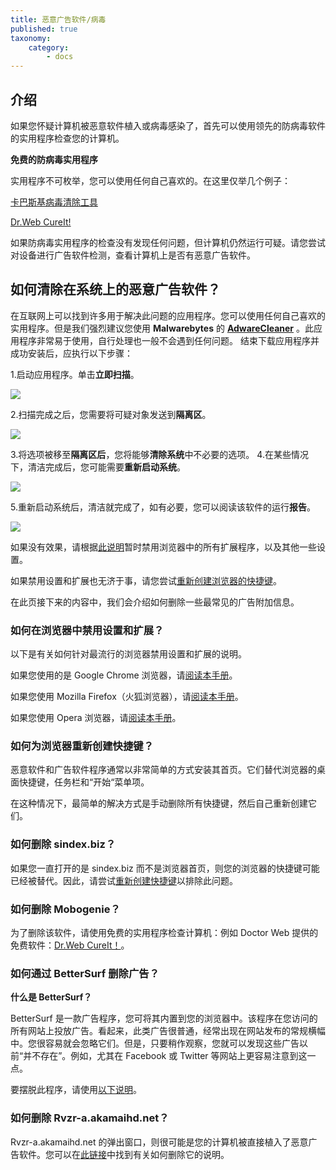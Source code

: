 ```yaml
---
title: 恶意广告软件/病毒
published: true
taxonomy:
    category:
        - docs
---
```

## 介绍

如果您怀疑计算机被恶意软件植入或病毒感染了，首先可以使用领先的防病毒软件的实用程序检查您的计算机。

**免费的防病毒实用程序**

实用程序不可枚举，您可以使用任何自己喜欢的。在这里仅举几个例子：

[卡巴斯基病毒清除工具](https://www.kaspersky.ru/downloads/thank-you/free-virus-removal-tool)

[Dr.Web CureIt! ](http://www.freedrweb.com/cureit/?lng=en)

如果防病毒实用程序的检查没有发现任何问题，但计算机仍然运行可疑。请您尝试对设备进行广告软件检测，查看计算机上是否有恶意广告软件。

## 如何清除在系统上的恶意广告软件？

在互联网上可以找到许多用于解决此问题的应用程序。您可以使用任何自己喜欢的实用程序。但是我们强烈建议您使用 **Malwarebytes** 的 **[AdwareCleaner](https://downloads.malwarebytes.com/file/adwcleaner)** 。此应用程序非常易于使用，自行处理也一般不会遇到任何问题。
结束下载应用程序并成功安装后，应执行以下步骤：

1.启动应用程序。单击**立即扫描**。

<img src="https://cdn.adguard.com/public/Adguard/kb/newscreenshots/Zh/adwcleaner1.png" />

2.扫描完成之后，您需要将可疑对象发送到**隔离区**。

<img src="https://cdn.adguard.com/public/Adguard/kb/newscreenshots/Zh/adwcleaner2.png" />

3.将选项被移至**隔离区后**，您将能够**清除系统**中不必要的选项。
4.在某些情况下，清洁完成后，您可能需要**重新启动系统**。

<img src="https://cdn.adguard.com/public/Adguard/kb/newscreenshots/Zh/adwcleaner3.png" />

5.重新启动系统后，清洁就完成了，如有必要，您可以阅读该软件的运行**报告**。

<img src="https://cdn.adguard.com/public/Adguard/kb/newscreenshots/Zh/adwcleaner4.png" />

如果没有效果，请根据[此说明](#说明)暂时禁用浏览器中的所有扩展程序，以及其他一些设置。

如果禁用设置和扩展也无济于事，请您尝试[重新创建浏览器的快捷键](#shortcuts)。

在此页接下来的内容中，我们会介绍如何删除一些最常见的广告附加信息。

<a id=instruction></a>
### 如何在浏览器中禁用设置和扩展？

以下是有关如何针对最流行的浏览器禁用设置和扩展的说明。

如果您使用的是 Google Chrome 浏览器，请[阅读本手册](https://support.google.com/chrome/answer/187443?hl=zh_CN)。

如果您使用 Mozilla Firefox（火狐浏览器），请[阅读本手册](https://support.mozilla.org/en-US/kb/disable-or-remove-add-ons)。

如果您使用 Opera 浏览器，请[阅读本手册](http://help.opera.com/Windows/11.50/en/extensions.html)。

<a id=shortcuts></a>
### 如何为浏览器重新创建快捷键？

恶意软件和广告软件程序通常以非常简单的方式安装其首页。它们替代浏览器的桌面快捷键，任务栏和“开始“菜单项。

在这种情况下，最简单的解决方式是手动删除所有快捷键，然后自己重新创建它们。

### 如何删除 sindex.biz？

如果您一直打开的是 sindex.biz 而不是浏览器首页，则您的浏览器的快捷键可能已经被替代。因此，请尝试[重新创建快捷键](#shortcuts)以排除此问题。

### 如何删除 Mobogenie？

为了删除该软件，请使用免费的实用程序检查计算机：例如 Doctor Web 提供的免费软件：[Dr.Web CureIt！](http://www.freedrweb.com/cureit/)。

### 如何通过 BetterSurf 删除广告？

**什么是 BetterSurf？**

BetterSurf 是一款广告程序，您可将其内置到您的浏览器中。该程序在您访问的所有网站上投放广告。看起来，此类广告很普通，经常出现在网站发布的常规横幅中。您很容易就会忽略它们。但是，只要稍作观察，您就可以发现这些广告以前“并不存在”。例如，尤其在 Facebook 或 Twitter 等网站上更容易注意到这一点。

要摆脱此程序，请使用[以下说明](http://malwaretips.com/blogs/bettersurf-virus-removal/)。

### 如何删除 Rvzr-a.akamaihd.net？

Rvzr-a.akamaihd.net 的弹出窗口，则很可能是您的计算机被直接植入了恶意广告软件。您可以在[此链接](http://malwaretips.com/blogs/rvzr-a-akamaihd-net-virus/)中找到有关如何删除它的说明。
